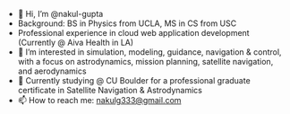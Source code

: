 - 👋 Hi, I’m @nakul-gupta
- Background: BS in Physics from UCLA, MS in CS from USC
- Professional experience in cloud web application development (Currently @ Aiva Health in LA)
- 👀 I’m interested in simulation, modeling, guidance, navigation & control, with a focus on astrodynamics, mission planning, satellite navigation, and aerodynamics
- 🚀 Currently studying @ CU Boulder for a professional graduate certificate in Satellite Navigation & Astrodynamics
- 📫 How to reach me: nakulg333@gmail.com

<!---
nakul-gupta/nakul-gupta is a ✨ special ✨ repository because its `README.md` (this file) appears on your GitHub profile.
You can click the Preview link to take a look at your changes.
--->
